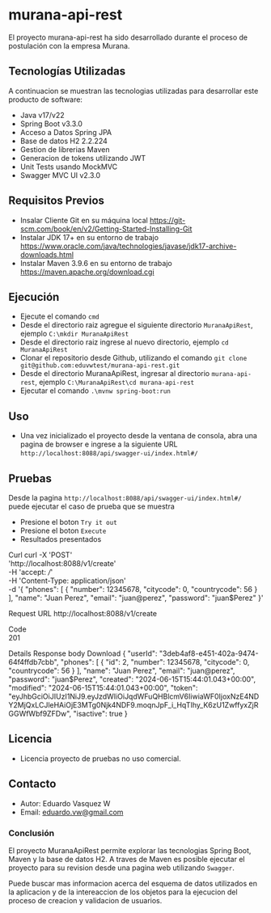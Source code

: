 # murana-api-rest

El proyecto murana-api-rest ha sido desarrollado durante el proceso de postulación con la empresa Murana.
## Tecnologías Utilizadas

A continuacion se muestran las tecnologias utilizadas para desarrollar este producto de software:

- Java v17/v22
- Spring Boot v3.3.0
- Acceso a Datos Spring JPA
- Base de datos H2 2.2.224
- Gestion de librerias Maven
- Generacion de tokens utilizando JWT
- Unit Tests usando MockMVC
- Swagger MVC UI v2.3.0


## Requisitos Previos

- Insalar Cliente Git en su máquina local https://git-scm.com/book/en/v2/Getting-Started-Installing-Git
- Instalar JDK 17+ en su entorno de trabajo https://www.oracle.com/java/technologies/javase/jdk17-archive-downloads.html
- Instalar Maven 3.9.6 en su entorno de trabajo https://maven.apache.org/download.cgi


## Ejecución

- Ejecute el comando `cmd`
- Desde el directorio raiz agregue el siguiente directorio `MuranaApiRest`, ejemplo `C:\mkdir MuranaApiRest`
- Desde el directorio raiz ingrese al nuevo directorio, ejemplo `cd MuranaApiRest`
- Clonar el repositorio desde Github, utilizando el comando `git clone git@github.com:eduvwtest/murana-api-rest.git`
- Desde el directorio MuranaApiRest, ingresar al directorio `murana-api-rest`, ejemplo `C:\MuranaApiRest\cd murana-api-rest`
- Ejecutar el comando `.\mvnw spring-boot:run`

## Uso

- Una vez inicializado el proyecto desde la ventana de consola, abra una pagina de browser e ingrese a la siguiente URL `http://localhost:8088/api/swagger-ui/index.html#/`

## Pruebas

Desde la pagina `http://localhost:8088/api/swagger-ui/index.html#/` puede ejecutar el caso de prueba que se muestra

- Presione el boton `Try it out`
- Presione el boton `Execute`
- Resultados presentados

Curl
curl -X 'POST' \
  'http://localhost:8088/v1/create' \
  -H 'accept: */*' \
  -H 'Content-Type: application/json' \
  -d '{
  "phones": [
    {
      "number": 12345678,
      "citycode": 0,
      "countrycode": 56
    }
  ],
  "name": "Juan Perez",
  "email": "juan@perez",
  "password": "juan$Perez"
}'

Request URL
http://localhost:8088/v1/create


Code	
201	

Details
Response body
Download
{
  "userId": "3deb4af8-e451-402a-9474-64f4ffdb7cbb",
  "phones": [
    {
      "id": 2,
      "number": 12345678,
      "citycode": 0,
      "countrycode": 56
    }
  ],
  "name": "Juan Perez",
  "email": "juan@perez",
  "password": "juan$Perez",
  "created": "2024-06-15T15:44:01.043+00:00",
  "modified": "2024-06-15T15:44:01.043+00:00",
  "token": "eyJhbGciOiJIUzI1NiJ9.eyJzdWIiOiJqdWFuQHBlcmV6IiwiaWF0IjoxNzE4NDY2MjQxLCJleHAiOjE3MTg0Njk4NDF9.moqnJpF_i_HqTIhy_K6zU1ZwffyxZjRGGWfWbf9ZFDw",
  "isactive": true
}


## Licencia

- Licencia proyecto de pruebas no uso comercial.

## Contacto

- Autor: Eduardo Vasquez W
- Email: eduardo.vw@gmail.com


### Conclusión

El proyecto MuranaApiRest permite explorar las tecnologias Spring Boot, Maven y la base de datos H2. A traves de Maven es posible ejecutar el proyecto para su revision desde una pagina web utilizando `Swagger`.

Puede buscar mas informacion acerca del esquema de datos utilizados en la aplicacion y de la intereaccion de los objetos para la ejecucion del proceso de creacion y validacion de usuarios.